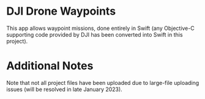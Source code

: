 # DJI Drone Waypoints
This app allows waypoint missions, done entirely in Swift (any Objective-C supporting code provided by DJI has been converted into Swift in this project).

# Additional Notes
Note that not all project files have been uploaded due to large-file uploading issues (will be resolved in late January 2023).
